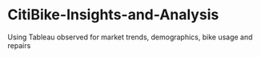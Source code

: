# CitiBike-Insights-and-Analysis
Using Tableau observed for market trends, demographics, bike usage and repairs
